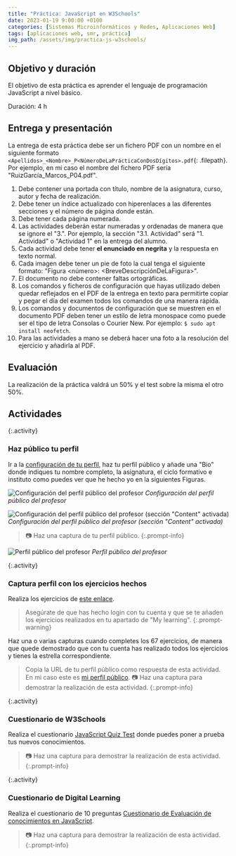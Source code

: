 ```yaml
---
title: "Práctica: JavaScript en W3Schools"
date: 2023-01-19 9:00:00 +0100
categories: [Sistemas Microinformáticos y Redes, Aplicaciones Web]
tags: [aplicaciones web, smr, práctica]
img_path: /assets/img/practica-js-w3schools/
---
```


## Objetivo y duración

El objetivo de esta práctica es aprender el lenguaje de programación JavaScript a nivel básico.

Duración: 4 h

## Entrega y presentación

La entrega de esta práctica debe ser un fichero PDF con un nombre en el siguiente formato `<Apellidos>_<Nombre>_P<NúmeroDeLaPrácticaConDosDígitos>.pdf`{: .filepath}. Por ejemplo, en mi caso el nombre del fichero PDF sería "RuizGarcía_Marcos_P04.pdf".

1. Debe contener una portada con título, nombre de la asignatura, curso, autor y fecha de realización.
2. Debe tener un índice actualizado con hiperenlaces a las diferentes secciones y el número de página donde están.
3. Debe tener cada página numerada.
4. Las actividades deberán estar numeradas y ordenadas de manera que se ignore el "3.". Por ejemplo, la sección "3.1. Actividad" será "1. Actividad" o "Actividad 1" en la entrega del alumno.
5. Cada actividad debe tener **el enunciado en negrita** y la respuesta en texto normal.
6. Cada imagen debe tener un pie de foto la cual tenga el siguiente formato: "Figura \<número\>: \<BreveDescripciónDeLaFigura\>".
7. El documento no debe contener faltas ortográficas.
8. Los comandos y ficheros de configuración que hayas utilizado deben quedar reflejados en el PDF de la entrega en texto para permitirte copiar y pegar el día del examen todos los comandos de una manera rápida.
9. Los comandos y documentos de configuración que se muestren en el documento PDF deben tener un estilo de letra monospace como puede ser el tipo de letra Consolas o Courier New. Por ejemplo: `$ sudo apt install neofetch`.
10. Para las actividades a mano se deberá hacer una foto a la resolución del ejercicio y añadirla al PDF.

## Evaluación

La realización de la práctica valdrá un 50% y el test sobre la misma el otro 50%.

## Actividades

{:.activity}
### Haz público tu perfil

Ir a la [configuración de tu perfil](https://profile.w3schools.com/profile), haz tu perfil público y añade una "Bio" donde indiques tu nombre completo, la asignatura, el ciclo formativo e instituto como puedes ver que he hecho yo en la siguientes Figuras. 

![Configuración del perfil público del profesor](configuracionPerfilPublico.png)
_Configuración del perfil público del profesor_

![Configuración del perfil público del profesor (sección "Content" activada)](configuracionPerfilPublico2.png)
_Configuración del perfil público del profesor (sección "Content" activada)_

>📷 Haz una captura de tu perfil público.
{:.prompt-info}

![Perfil público del profesor](perfilPublico.png)
_Perfil público del profesor_

{:.activity}
### Captura perfil con los ejercicios hechos

Realiza los ejercicios de [este enlace](https://www.w3schools.com/js/js_exercises.asp). 

> Asegúrate de que has hecho login con tu cuenta y que se te añaden los ejercicios realizados en tu apartado de "My learning".
{:.prompt-warning}

Haz una o varias capturas cuando completes los 67 ejercicios, de manera que quede demostrado que con tu cuenta has realizado todos los ejercicios y tienes la estrella correspondiente.

> Copia la URL de tu perfil público como respuesta de esta actividad. En mi caso este es [mi perfil público](https://www.w3profile.com/marcosruiz). 📷 Haz una captura para demostrar la realización de esta actividad.
{:.prompt-info}

{:.activity}
### Cuestionario de W3Schools

Realiza el cuestionario [JavaScript Quiz Test](https://www.w3schools.com/js/js_quiz.asp) donde puedes poner a prueba tus nuevos conocimientos.

> 📷 Haz una captura para demostrar la realización de esta actividad.
{:.prompt-info}

{:.activity}
### Cuestionario de Digital Learning

Realiza el cuestionario de 10 preguntas [Cuestionario de Evaluación de conocimientos en JavaScript](https://www.digitallearning.es/tests/javascript.html).

> 📷 Haz una captura para demostrar la realización de esta actividad.
{:.prompt-info}
